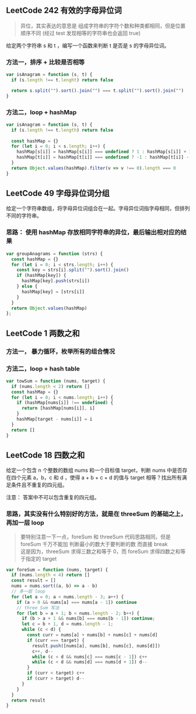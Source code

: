 <h2 id="1">LeetCode 242 有效的字母异位词</h2>

> 异位，其实表达的意思是 组成字符串的字符个数和种类都相同，但是位置顺序不同 (经过 test 发现相等的字符串也会返回 true)

给定两个字符串 s 和 t ，编写一个函数来判断 t 是否是 s 的字母异位词。

### 方法一，排序 + 比较是否相等

```javascript
var isAnagram = function (s, t) {
  if (s.length !== t.lenght) return false

  return s.split("").sort().join("") === t.split("").sort().join("")
}
```

### 方法二，loop + hashMap

```javascript
var isAnagram = function (s, t) {
  if (s.length !== t.length) return false
    
  const hashMap = {}
  for (let i = 0; i < s.length; i++) {
    hashMap[s[i]] = hashMap[s[i]] === undefined ? 1 : hashMap[s[i]] + 1
    hashMap[t[i]] = hashMap[t[i]] === undefined ? -1 : hashMap[t[i]] - 1
  }
  return Object.values(hashMap).filter(v => v !== 0).length === 0
}
```


<h2 id="2">LeetCode 49 字母异位词分组</h2>

给定一个字符串数组，将字母异位词组合在一起。字母异位词指字母相同，但排列不同的字符串。

### 思路： 使用 hashMap 存放相同字符串的异位，最后输出相对应的结果

```javascript
var groupAnagrams = function (strs) {
  const hashMap = {}
  for (let i = 0; i < strs.length; i++) {
    const key = strs[i].split("").sort().join()
    if (hashMap[key]) {
      hashMap[key].push(strs[i])
    } else {
      hashMap[key] = [strs[i]]
    }
  }
  return Object.values(hashMap)
};
```

<h2 id="3">LeetCode 1 两数之和</h2>

### 方法一， 暴力循环，枚举所有的组合情况

### 方法二，loop + hash table
```javascript
var towSum = function (nums, target) {
  if (nums.length < 2) return []
  const hashMap = {}
  for (let i = 0; i < nums.length; i++) {
    if (hashMap[nums[i]] !== undefined) {
      return [hashMap[nums[i]], i]
    }
    hashMap[target - nums[i]] = i
  }
  return []
}
```

<h2 id="4">LeetCode 18 四数之和</h2>
给定一个包含 n 个整数的数组 nums 和一个目标值 target，判断 nums 中是否存在四个元素 a，b，c 和 d ，使得 a + b + c + d 的值与 target 相等？找出所有满足条件且不重复的四元组。  
 
注意： 答案中不可以包含重复的四元组。

### 思路，其实没有什么特别好的方法，就是在 threeSum 的基础之上，再加一层 loop
> 要特别注意一下一点，foreSum 和 threeSum 代码思路相同，但是 foreSum 千万不能加 判断最小的数大于要判断的数 而直接 break  
这是因为，threeSum 求得三数之和等于 0，而 foreSum 求得四数之和等于指定的 target

```javascript
var foreSum = function (nums, target) {
  if (nums.length < 4) return []
  const result = []
  nums = nums.sort((a, b) => a - b)
  // 多一层 loop
  for (let a = 0; a < nums.length - 3; a++) {
    if (a > 0 && nums[a] === nums[a - 1]) continue
    // three Sum 写法
    for (let b = a + 1; b < nums.length - 2; b++) {
      if (b > a + 1 && nums[b] === nums[b - 1]) continue;
      let c = b + 1, d = nums.length - 1;
      while (c < d) {
        const curr = nums[a] + nums[b] + nums[c] + nums[d]
        if (curr === target) {
          result.push([nums[a], nums[b], nums[c], nums[d]])
          c++, d--
          while (c < d && nums[c] === nums[c - 1]) c++
          while (c < d && nums[d] === nums[d + 1]) d--
        }
        if (curr < target) c++
        if (curr > target) d--
      }
    }
  }
  return result
}
```